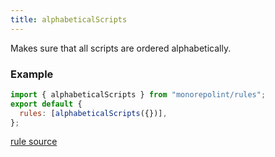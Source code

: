 ```yaml
---
title: alphabeticalScripts
---
```


Makes sure that all scripts are ordered alphabetically.

### Example

```javascript
import { alphabeticalScripts } from "monorepolint/rules";
export default {
  rules: [alphabeticalScripts({})],
};
```

[rule source](https://github.com/monorepolint/monorepolint/blob/master/packages/rules/src/alphabeticalScripts.ts)
